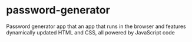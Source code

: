 # password-generator
Password generator app that an app that runs in the browser and features dynamically updated HTML and CSS, all powered by JavaScript code
